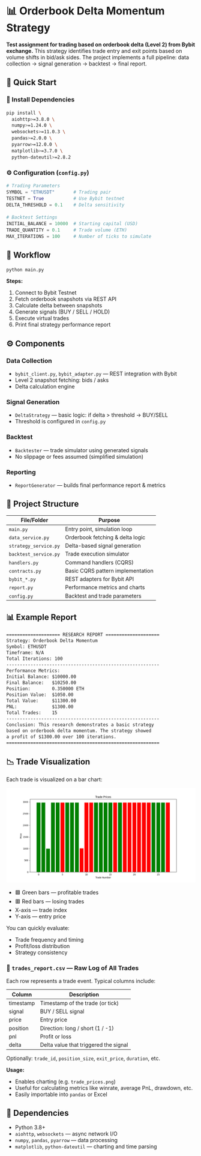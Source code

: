 # 📊 Orderbook Delta Momentum Strategy
**Test assignment for trading based on orderbook delta (Level 2) from Bybit exchange.**
This strategy identifies trade entry and exit points based on volume shifts in bid/ask sides. The project implements a full pipeline: data collection → signal generation → backtest → final report.

## 🚀 Quick Start

### 🔧 Install Dependencies

```bash
pip install \
  aiohttp>=3.8.0 \
  numpy>=1.24.0 \
  websockets>=11.0.3 \
  pandas>=2.0.0 \
  pyarrow>=12.0.0 \
  matplotlib>=3.7.0 \
  python-dateutil>=2.8.2
```

### ⚙️ Configuration (`config.py`)

```python
# Trading Parameters
SYMBOL = "ETHUSDT"       # Trading pair
TESTNET = True           # Use Bybit testnet
DELTA_THRESHOLD = 0.1    # Delta sensitivity

# Backtest Settings
INITIAL_BALANCE = 10000  # Starting capital (USD)
TRADE_QUANTITY = 0.1     # Trade volume (ETH)
MAX_ITERATIONS = 100     # Number of ticks to simulate
```

## 🔁 Workflow

```bash
python main.py
```

**Steps:**
1. Connect to Bybit Testnet
2. Fetch orderbook snapshots via REST API
3. Calculate delta between snapshots
4. Generate signals (BUY / SELL / HOLD)
5. Execute virtual trades
6. Print final strategy performance report

## ⚙️ Components

### Data Collection

* `bybit_client.py`, `bybit_adapter.py` — REST integration with Bybit
* Level 2 snapshot fetching: bids / asks
* Delta calculation engine

### Signal Generation

* `DeltaStrategy` — basic logic: if delta > threshold → BUY/SELL
* Threshold is configured in `config.py`

### Backtest

* `Backtester` — trade simulator using generated signals
* No slippage or fees assumed (simplified simulation)

### Reporting

* `ReportGenerator` — builds final performance report & metrics

## 📁 Project Structure

| File/Folder         | Purpose                             |
| ------------------- | ----------------------------------- |
| `main.py`           | Entry point, simulation loop        |
| `data_service.py`   | Orderbook fetching & delta logic    |
| `strategy_service.py`| Delta-based signal generation       |
| `backtest_service.py`| Trade execution simulator           |
| `handlers.py`       | Command handlers (CQRS)             |
| `contracts.py`      | Basic CQRS pattern implementation   |
| `bybit_*.py`        | REST adapters for Bybit API         |
| `report.py`         | Performance metrics and charts      |
| `config.py`         | Backtest and trade parameters       |

## 📊 Example Report

```
==================== RESEARCH REPORT ====================
Strategy: Orderbook Delta Momentum
Symbol: ETHUSDT
Timeframe: N/A
Total Iterations: 100
---------------------------------------------------------
Performance Metrics:
Initial Balance: $10000.00
Final Balance:   $10250.00
Position:        0.350000 ETH
Position Value:  $1050.00
Total Value:     $11300.00
PNL:             $1300.00
Total Trades:    15
---------------------------------------------------------
Conclusion: This research demonstrates a basic strategy
based on orderbook delta momentum. The strategy showed
a profit of $1300.00 over 100 iterations.
=========================================================
```

## 📉 Trade Visualization

Each trade is visualized on a bar chart:

![Trade Prices](./python/trade_prices.png)

* 🟩 Green bars — profitable trades
* 🟥 Red bars — losing trades
* X-axis — trade index
* Y-axis — entry price

You can quickly evaluate:
- Trade frequency and timing
- Profit/loss distribution
- Strategy consistency

### 📄 `trades_report.csv` — Raw Log of All Trades

Each row represents a trade event. Typical columns include:

| Column     | Description                            |
| ---------- | --------------------------------------- |
| timestamp  | Timestamp of the trade (or tick)       |
| signal     | BUY / SELL signal                      |
| price      | Entry price                            |
| position   | Direction: long / short (1 / -1)       |
| pnl        | Profit or loss                         |
| delta      | Delta value that triggered the signal  |

Optionally: `trade_id`, `position_size`, `exit_price`, `duration`, etc.

**Usage:**
- Enables charting (e.g. `trade_prices.png`)
- Useful for calculating metrics like winrate, average PnL, drawdown, etc.
- Easily importable into `pandas` or Excel

## 🧰 Dependencies

- Python 3.8+
- `aiohttp`, `websockets` — async network I/O
- `numpy`, `pandas`, `pyarrow` — data processing
- `matplotlib`, `python-dateutil` — charting and time parsing
